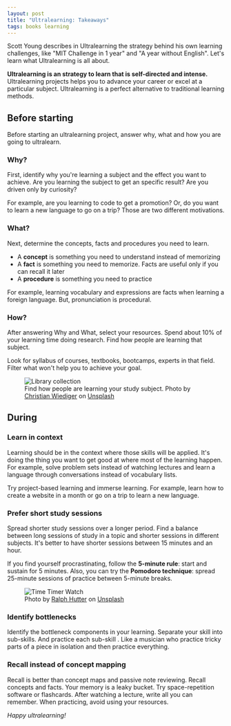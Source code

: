 ```yaml
---
layout: post
title: "Ultralearning: Takeaways"
tags: books learning
---
```


Scott Young describes in Ultralearning the strategy behind his own learning challenges, like "MIT Challenge in 1 year" and "A year without English". Let's learn what Ultralearning is all about.

**Ultralearning is an strategy to learn that is self-directed and intense.** Ultralearning projects helps you to advance your career or excel at a particular subject. Ultralearning is a perfect alternative to traditional learning methods.

## Before starting

Before starting an ultralearning project, answer why, what and how you are going to ultralearn.

### Why?

First, identify why you're learning a subject and the effect you want to achieve. Are you learning the subject to get an specific result? Are you driven only by curiosity?

For example, are you learning to code to get a promotion? Or, do you want to learn a new language to go on a trip? Those are two different motivations.

### What?

Next, determine the concepts, facts and procedures you need to learn.

  * A **concept** is something you need to understand instead of memorizing
  * A **fact** is something you need to memorize. Facts are useful only if you can recall it later
  * A **procedure** is something you need to practice

For example, learning vocabulary and expressions are facts when learning a foreign language. But, pronunciation is procedural.

### How?

After answering Why and What, select your resources. Spend about 10% of your learning time doing research. Find how people are learning that subject.

Look for syllabus of courses, textbooks, bootcamps, experts in that field. Filter what won't help you to achieve your goal.

<figure>
<img src="https://images.unsplash.com/photo-1524591282491-edb48a0fca8f?ixlib=rb-1.2.1&q=80&fm=jpg&crop=entropy&cs=tinysrgb&w=800&h=400&fit=crop" alt="Library collection" />

<figcaption>Find how people are learning your study subject. <span>Photo by <a href="https://unsplash.com/@christianw?utm_source=unsplash&amp;utm_medium=referral&amp;utm_content=creditCopyText">Christian Wiediger</a> on <a href="https://unsplash.com/s/photos/studying?utm_source=unsplash&amp;utm_medium=referral&amp;utm_content=creditCopyText">Unsplash</a></span></figcaption>
</figure>

## During

### Learn in context

Learning should be in the context where those skills will be applied. It's doing the thing you want to get good at where most of the learning happen. For example, solve problem sets instead of watching lectures and learn a language through conversations instead of vocabulary lists.

Try project-based learning and immerse learning. For example, learn how to create a website in a month or go on a trip to learn a new language.

### Prefer short study sessions

Spread shorter study sessions over a longer period. Find a balance between long sessions of study in a topic and shorter sessions in different subjects. It's better to have shorter sessions between 15 minutes and an hour.

If you find yourself procrastinating, follow the **5-minute rule**: start and sustain for 5 minutes. Also, you can try the **Pomodoro technique**: spread 25-minute sessions of practice between 5-minute breaks.

<figure>
<img src="https://images.unsplash.com/photo-1599981819329-31f250c3bc75?crop=entropy&cs=tinysrgb&fit=crop&fm=jpg&h=400&ixid=MnwxfDB8MXxhbGx8fHx8fHx8fHwxNjE2ODczNTI1&ixlib=rb-1.2.1&q=80&utm_campaign=api-credit&utm_medium=referral&utm_source=unsplash_source&w=600" alt="Time Timer Watch" />

<figcaption>Photo by <a href="https://unsplash.com/@pixelfreund?utm_source=unsplash&utm_medium=referral&utm_content=creditCopyText">Ralph Hutter</a> on <a href="https://unsplash.com/s/photos/timer?utm_source=unsplash&utm_medium=referral&utm_content=creditCopyText">Unsplash</a></figcaption>
</figure>

### Identify bottlenecks

Identify the bottleneck components in your learning. Separate your skill into sub-skills. And practice each sub-skill . Like a musician who practice tricky parts of a piece in isolation and then practice everything.

### Recall instead of concept mapping

Recall is better than concept maps and passive note reviewing. Recall concepts and facts. Your memory is a leaky bucket. Try space-repetition software or flashcards. After watching a lecture, write all you can remember. When practicing, avoid using your resources.

_Happy ultralearning!_